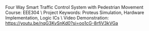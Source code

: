 Four Way Smart Traffic Control System with Pedestrian Movement \
Course: EEE304 \\
Project Keywords: Proteus Simulation, Hardware Implementation, Logic ICs \\
Video Demonstration: https://youtu.be/nqG3KvSnKd0?si=oo1cG-8rfiV3kVGa
